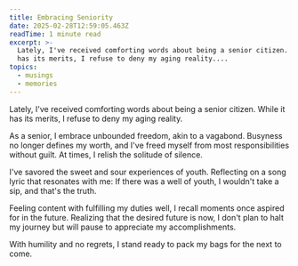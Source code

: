 ```yaml
---
title: Embracing Seniority
date: 2025-02-28T12:59:05.463Z
readTime: 1 minute read
excerpt: >-
  Lately, I've received comforting words about being a senior citizen. While it
  has its merits, I refuse to deny my aging reality....
topics:
  - musings
  - memories
---
```

Lately, I've received comforting words about being a senior citizen. While it has its merits, I refuse to deny my aging reality.
 
 As a senior, I embrace unbounded freedom, akin to a vagabond. Busyness no longer defines my worth, and I've freed myself from most responsibilities without guilt. At times, I relish the solitude of silence.
 
 I've savored the sweet and sour experiences of youth. Reflecting on a song lyric that resonates with me: If there was a well of youth, I wouldn't take a sip, and that's the truth.
 
 Feeling content with fulfilling my duties well, I recall moments once aspired for in the future. Realizing that the desired future is now, I don't plan to halt my journey but will pause to appreciate my accomplishments. 
 
 With humility and no regrets, I stand ready to pack my bags for the next to come.
